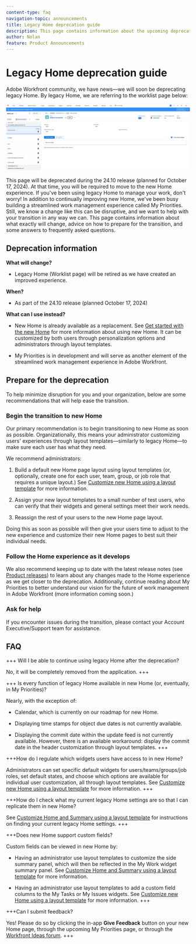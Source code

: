 ```yaml
---
content-type: faq
navigation-topic: announcements
title: Legacy Home deprecation guide
description: This page contains information about the upcoming deprecation of legacy Home.
author: Nolan
feature: Product Announcements
---
```

# Legacy Home deprecation guide

Adobe Workfront community, we have news—we will soon be deprecating legacy Home. By legacy Home, we are referring to the worklist page below:

![](assets/legacy-home-worklist-view.png)
 
This page will be deprecated during the 24.10 release (planned for October 17, 2024). At that time, you will be required to move to the new Home experience. If you've been using legacy Home to manage your work, don't worry! In addition to continually improving new Home, we've been busy building a streamlined work management experience called My Priorities. 
Still, we know a change like this can be disruptive, and we want to help with your transition in any way we can. This page contains information about what exactly will change, advice on how to prepare for the transition, and some answers to frequently asked questions.

## Deprecation information

**What will change?**

* Legacy Home (Worklist page) will be retired as we have created an improved experience.

**When?**

* As part of the 24.10 release (planned October 17, 2024)

**What can I use instead?**

* New Home is already available as a replacement. See [Get started with the new Home](/help/quicksilver/workfront-basics/using-home/new-home/get-started-with-new-home.md) for more information about using new Home. It can be customized by both users through personalization options and administrators through layout templates. 

* My Priorities is in development and will serve as another element of the streamlined work management experience in Adobe Workfront.

## Prepare for the deprecation

To help minimize disruption for you and your organization, below are some recommendations that will help ease the transition.

### Begin the transition to new Home

Our primary recommendation is to begin transitioning to new Home as soon as possible. Organizationally, this means your administrator customizing users' experiences through layout templates—similarly to legacy Home—to make sure each user has what they need. 

We recommend administrators:

1. Build a default new Home page layout using layout templates (or, optionally, create one for each user, team, group, or job role that requires a unique layout.) See [Customize new Home using a layout template](/help/quicksilver/administration-and-setup/customize-workfront/use-layout-templates/customize-new-home-layout-template.md) for more information.

1. Assign your new layout templates to a small number of test users, who can verify that their widgets and general settings meet their work needs.

1. Reassign the rest of your users to the new Home page layout.

Doing this as soon as possible will then give your users time to adjust to the new experience and customize their new Home pages to best suit their individual needs.

### Follow the Home experience as it develops

We also recommend keeping up to date with the latest release notes (see [Product releases](/help/quicksilver/product-announcements/product-releases/product-releases.md)) to learn about any changes made to the Home experience as we get closer to the deprecation. Additionally, continue reading about My Priorities to better understand our vision for the future of work management in Adobe Workfront (more information coming soon.)

### Ask for help

If you encounter issues during the transition, please contact your Account Executive/Support team for assistance.

## FAQ

+++ Will I be able to continue using legacy Home after the deprecation?

No, it will be completely removed from the application.
+++

+++ Is every function of legacy Home available in new Home (or, eventually, in My Priorities)?

Nearly, with the exception of:

* Calendar, which is currently on our roadmap for new Home.

* Displaying time stamps for object due dates is not currently available.

* Displaying the commit date within the update feed is not currently available. However, there is an available workaround: display the commit date in the header customization through layout templates.
+++

+++How do I regulate which widgets users have access to in new Home?

Administrators can set specific default widgets for users/teams/groups/job roles, set default states, and choose which options are available for individual user customization, all through layout templates. See [Customize new Home using a layout template](/help/quicksilver/administration-and-setup/customize-workfront/use-layout-templates/customize-new-home-layout-template.md) for more information.
+++

+++How do I check what my current legacy Home settings are so that I can replicate them in new Home?

See [Customize Home and Summary using a layout template](/help/quicksilver/administration-and-setup/customize-workfront/use-layout-templates/customize-home-summary-layout-template.md) for instructions on finding your current legacy Home settings.
+++

+++Does new Home support custom fields?

Custom fields can be viewed in new Home by:

* Having an administrator use layout templates to customize the side summary panel, which will then be reflected in the My Work widget summary panel. See [Customize Home and Summary using a layout template](/help/quicksilver/administration-and-setup/customize-workfront/use-layout-templates/customize-home-summary-layout-template.md) for more information.

* Having an administrator use layout templates to add a custom field columns to the My Tasks or My Issues widgets. See [Customize new Home using a layout template](/help/quicksilver/administration-and-setup/customize-workfront/use-layout-templates/customize-new-home-layout-template.md) for more information.
+++

+++Can I submit feedback?

Yes! Please do so by clicking the in-app **Give Feedback** button on your new Home page, through the upcoming My Priorities page, or through the [Workfront Ideas forum](https://experienceleaguecommunities.adobe.com/t5/workfront-ideas/idb-p/workfront-ideas).
+++
